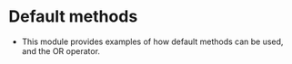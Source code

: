 # Default methods

* This module provides examples of how default methods can be used, and the OR operator.


